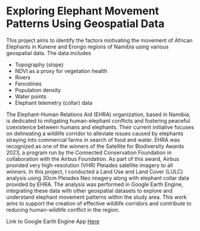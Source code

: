# Exploring Elephant Movement Patterns Using Geospatial Data
This project aims to identify the factors motivating the movement of African Elephants in Kunene and Erongo regions of Namibia using various geospatial data. The data includes
- Topography (slope)
- NDVI as a proxy for vegetation health
- Rivers
- Fencelines
- Population density
- Water points
- Elephant telemetry (collar) data

The Elephant-Human Relations Aid (EHRA) organization, based in Namibia, is dedicated to mitigating human-elephant conflicts and fostering peaceful coexistence between humans and elephants. Their current initiative focuses on delineating a wildlife corridor to alleviate issues caused by elephants straying into commercial farms in search of food and water.
EHRA was recognized as one of the winners of the Satellite for Biodiversity Awards 2023, a program run by the Connected Conservation Foundation in collaboration with the Airbus Foundation. As part of this award, Airbus provided very high-resolution (VHR) Pleiades satellite imagery to all winners.
In this project, I conducted a Land Use and Land Cover (LULC) analysis using 30cm Pleiades Neo imagery along with elephant collar data provided by EHRA. The analysis was performed in Google Earth Engine, integrating these data with other geospatial datasets to explore and understand elephant movement patterns within the study area. This work aims to support the creation of effective wildlife corridors and contribute to reducing human-wildlife conflict in the region.

Link to Google Earth Engine App [Here](https://ee-kimeu.projects.earthengine.app/view/elephant-movement)
